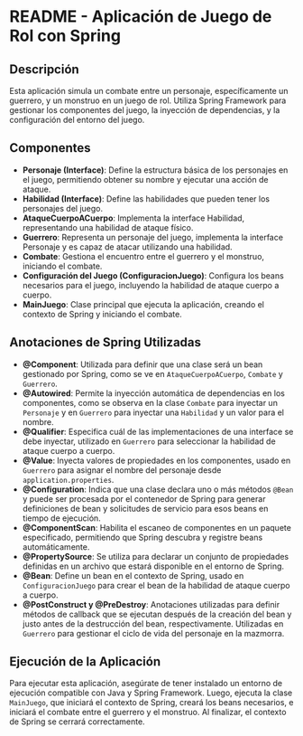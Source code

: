 
# README - Aplicación de Juego de Rol con Spring

## Descripción

Esta aplicación simula un combate entre un personaje, específicamente un guerrero, y un monstruo en un juego de rol. Utiliza Spring Framework para gestionar los componentes del juego, la inyección de dependencias, y la configuración del entorno del juego.

## Componentes

- **Personaje (Interface)**: Define la estructura básica de los personajes en el juego, permitiendo obtener su nombre y ejecutar una acción de ataque.
- **Habilidad (Interface)**: Define las habilidades que pueden tener los personajes del juego.
- **AtaqueCuerpoACuerpo**: Implementa la interface Habilidad, representando una habilidad de ataque físico.
- **Guerrero**: Representa un personaje del juego, implementa la interface Personaje y es capaz de atacar utilizando una habilidad.
- **Combate**: Gestiona el encuentro entre el guerrero y el monstruo, iniciando el combate.
- **Configuración del Juego (ConfiguracionJuego)**: Configura los beans necesarios para el juego, incluyendo la habilidad de ataque cuerpo a cuerpo.
- **MainJuego**: Clase principal que ejecuta la aplicación, creando el contexto de Spring y iniciando el combate.

## Anotaciones de Spring Utilizadas

- **@Component**: Utilizada para definir que una clase será un bean gestionado por Spring, como se ve en `AtaqueCuerpoACuerpo`, `Combate` y `Guerrero`.
- **@Autowired**: Permite la inyección automática de dependencias en los componentes, como se observa en la clase `Combate` para inyectar un `Personaje` y en `Guerrero` para inyectar una `Habilidad` y un valor para el nombre.
- **@Qualifier**: Especifica cuál de las implementaciones de una interface se debe inyectar, utilizado en `Guerrero` para seleccionar la habilidad de ataque cuerpo a cuerpo.
- **@Value**: Inyecta valores de propiedades en los componentes, usado en `Guerrero` para asignar el nombre del personaje desde `application.properties`.
- **@Configuration**: Indica que una clase declara uno o más métodos `@Bean` y puede ser procesada por el contenedor de Spring para generar definiciones de bean y solicitudes de servicio para esos beans en tiempo de ejecución.
- **@ComponentScan**: Habilita el escaneo de componentes en un paquete especificado, permitiendo que Spring descubra y registre beans automáticamente.
- **@PropertySource**: Se utiliza para declarar un conjunto de propiedades definidas en un archivo que estará disponible en el entorno de Spring.
- **@Bean**: Define un bean en el contexto de Spring, usado en `ConfiguracionJuego` para crear el bean de la habilidad de ataque cuerpo a cuerpo.
- **@PostConstruct y @PreDestroy**: Anotaciones utilizadas para definir métodos de callback que se ejecutan después de la creación del bean y justo antes de la destrucción del bean, respectivamente. Utilizadas en `Guerrero` para gestionar el ciclo de vida del personaje en la mazmorra.

## Ejecución de la Aplicación

Para ejecutar esta aplicación, asegúrate de tener instalado un entorno de ejecución compatible con Java y Spring Framework. Luego, ejecuta la clase `MainJuego`, que iniciará el contexto de Spring, creará los beans necesarios, e iniciará el combate entre el guerrero y el monstruo. Al finalizar, el contexto de Spring se cerrará correctamente.
